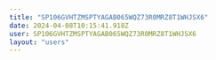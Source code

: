 ```yaml
---
title: "SP106GVHTZMSPTYAGAB065WQZ73R0MRZ8T1WHJSX6"
date: 2024-04-08T10:15:41.918Z
user: SP106GVHTZMSPTYAGAB065WQZ73R0MRZ8T1WHJSX6
layout: "users"
---
```

    
